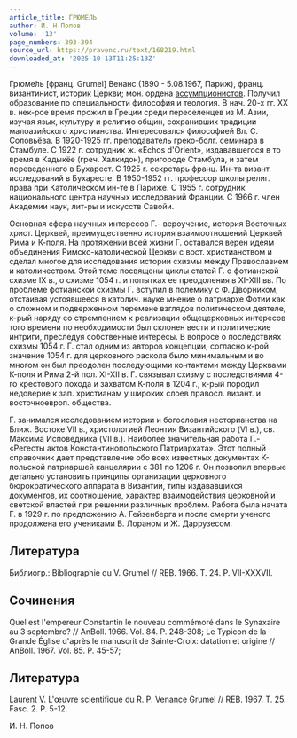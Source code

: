 ```yaml
---
article_title: ГРЮМЕЛЬ
author: И. Н.Попов
volume: '13'
page_numbers: 393-394
source_url: https://pravenc.ru/text/168219.html
downloaded_at: '2025-10-13T11:25:13Z'
---
```


Грюме́ль [франц. Grumel] Венанс (1890 - 5.08.1967, Париж), франц. византинист, историк Церкви; мон. ордена [ассумпционистов](https://pravenc.ru/text/ассумпционистов.html). Получил образование по специальности философия и теология. В нач. 20-х гг. XX в. нек-рое время прожил в Греции среди переселенцев из М. Азии, изучая язык, культуру и религию общин, сохранивших традиции малоазийского христианства. Интересовался философией Вл. С. Соловьёва. В 1920-1925 гг. преподаватель греко-болг. семинара в Стамбуле. С 1922 г. сотрудник ж. «Echos d'Orient», издававшегося в то время в Кадыкёе (греч. Халкидон), пригороде Стамбула, и затем переведенного в Бухарест. С 1925 г. секретарь франц. Ин-та визант. исследований в Бухаресте. В 1950-1952 гг. профессор школы религ. права при Католическом ин-те в Париже. С 1955 г. сотрудник национального центра научных исследований Франции. С 1966 г. член Академии наук, лит-ры и искусств Савойи.

Основная сфера научных интересов Г.- вероучение, история Восточных христ. Церквей, преимущественно история взаимоотношений Церквей Рима и К-поля. На протяжении всей жизни Г. оставался верен идеям объединения Римско-католической Церкви с вост. христианством и сделал многое для исследования истории схизмы между Православием и католичеством. Этой теме посвящены циклы статей Г. о фотианской схизме IX в., о схизме 1054 г. и попытках ее преодоления в XI-XIII вв. По проблеме фотианской схизмы Г. вступил в полемику с Ф. Дворником, отстаивая устоявшееся в католич. науке мнение о патриархе Фотии как о сложном и подверженном перемене взглядов политическом деятеле, к-рый наряду со стремлением к реализации общецерковных интересов того времени по необходимости был склонен вести и политические интриги, преследуя собственные интересы. В вопросе о последствиях схизмы 1054 г. Г. стал одним из авторов концепции, согласно к-рой значение 1054 г. для церковного раскола было минимальным и во многом он был преодолен последующими контактами между Церквами К-поля и Рима 2-й пол. XI-XII в. Г. связывал схизму с последствиями 4-го крестового похода и захватом К-поля в 1204 г., к-рый породил недоверие к зап. христианам у широких слоев правосл. визант. и восточноевроп. общества.

Г. занимался исследованием истории и богословия несторианства на Ближ. Востоке VII в., христологией Леонтия Византийского (VI в.), св. Максима Исповедника (VII в.). Наиболее значительная работа Г.- «Регесты актов Константинопольского Патриархата». Этот полный справочник дает представление обо всех известных документах К-польской патриаршей канцелярии с 381 по 1206 г. Он позволил впервые детально установить принципы организации церковного бюрократического аппарата в Византии, типы издававшихся документов, их соотношение, характер взаимодействия церковной и светской властей при решении различных проблем. Работа была начата Г. в 1929 г. по предложению А. Гейзенберга и после смерти ученого продолжена его учениками В. Лораном и Ж. Даррузесом.

## Литература

Библиогр.: Bibliographie du V. Grumel // REB. 1966. T. 24. P. VII-XXXVII.

## Сочинения

Quel est l'empereur Constantin le nouveau commémoré dans le Synaxaire au 3 septembre? // AnBoll. 1966. Vol. 84. P. 248-308; Le Typicon de la Grande Église d'après le manuscrit de Sainte-Croix: datation et origine // AnBoll. 1967. Vol. 85. P. 45-57;

## Литература

Laurent V. L'œuvre scientifique du R. P. Venance Grumel // REB. 1967. T. 25. Fasc. 2. P. 5-12.

И. Н.  Попов
